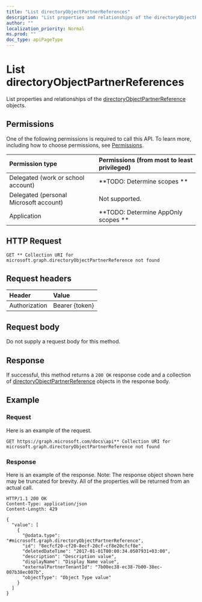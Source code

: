 ```yaml
---
title: "List directoryObjectPartnerReferences"
description: "List properties and relationships of the directoryObjectPartnerReference objects."
author: ""
localization_priority: Normal
ms.prod: ""
doc_type: apiPageType
---
```


# List directoryObjectPartnerReferences

List properties and relationships of the [directoryObjectPartnerReference](../resources/directoryobjectpartnerreference.md) objects.

## Permissions
One of the following permissions is required to call this API. To learn more, including how to choose permissions, see [Permissions](/concepts/permissions-reference.md).

|Permission type|Permissions (from most to least privileged)|
|:---|:---|
|Delegated (work or school account)|**TODO: Determine scopes **|
|Delegated (personal Microsoft account)|Not supported.|
|Application|**TODO: Determine AppOnly scopes **|

## HTTP Request
<!-- {
  "blockType": "ignored"
}
-->
``` http
GET ** Collection URI for microsoft.graph.directoryObjectPartnerReference not found
```

## Request headers
|Header|Value|
|:---|:---|
|Authorization|Bearer {token}|

## Request body
Do not supply a request body for this method.

## Response
If successful, this method returns a `200 OK` response code and a collection of [directoryObjectPartnerReference](../resources/directoryobjectpartnerreference.md) objects in the response body.

## Example

### Request
Here is an example of the request.
<!-- {
  "blockType": "request",
  "name": "get_directoryobjectpartnerreference"
}
-->
``` http
GET https://graph.microsoft.com/docs\api** Collection URI for microsoft.graph.directoryObjectPartnerReference not found
```

### Response
Here is an example of the response. Note: The response object shown here may be truncated for brevity. All of the properties will be returned from an actual call.
<!-- {
  "blockType": "response",
  "truncated": true,
  "@odata.type": "collection(microsoft.graph.directoryobjectpartnerreference)"
}
-->
``` http
HTTP/1.1 200 OK
Content-Type: application/json
Content-Length: 429

{
  "value": [
    {
      "@odata.type": "#microsoft.graph.directoryObjectPartnerReference",
      "id": "8ecfcf20-cf20-8ecf-20cf-cf8e20cfcf8e",
      "deletedDateTime": "2017-01-01T00:00:34.0507931+03:00",
      "description": "Description value",
      "displayName": "Display Name value",
      "externalPartnerTenantId": "7b00ec38-ec38-7b00-38ec-007b38ec007b",
      "objectType": "Object Type value"
    }
  ]
}
```


